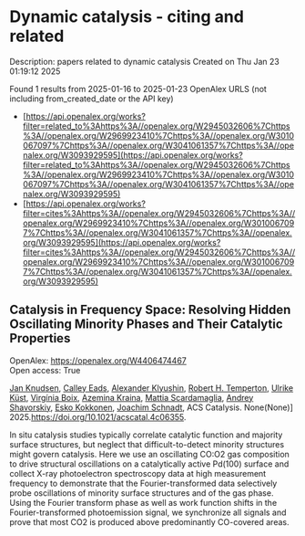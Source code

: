 # Dynamic catalysis - citing and related
Description: papers related to dynamic catalysis
Created on Thu Jan 23 01:19:12 2025

Found 1 results from 2025-01-16 to 2025-01-23
OpenAlex URLS (not including from_created_date or the API key)
- [https://api.openalex.org/works?filter=related_to%3Ahttps%3A//openalex.org/W2945032606%7Chttps%3A//openalex.org/W2969923410%7Chttps%3A//openalex.org/W3010067097%7Chttps%3A//openalex.org/W3041061357%7Chttps%3A//openalex.org/W3093929595](https://api.openalex.org/works?filter=related_to%3Ahttps%3A//openalex.org/W2945032606%7Chttps%3A//openalex.org/W2969923410%7Chttps%3A//openalex.org/W3010067097%7Chttps%3A//openalex.org/W3041061357%7Chttps%3A//openalex.org/W3093929595)
- [https://api.openalex.org/works?filter=cites%3Ahttps%3A//openalex.org/W2945032606%7Chttps%3A//openalex.org/W2969923410%7Chttps%3A//openalex.org/W3010067097%7Chttps%3A//openalex.org/W3041061357%7Chttps%3A//openalex.org/W3093929595](https://api.openalex.org/works?filter=cites%3Ahttps%3A//openalex.org/W2945032606%7Chttps%3A//openalex.org/W2969923410%7Chttps%3A//openalex.org/W3010067097%7Chttps%3A//openalex.org/W3041061357%7Chttps%3A//openalex.org/W3093929595)

## Catalysis in Frequency Space: Resolving Hidden Oscillating Minority Phases and Their Catalytic Properties   

OpenAlex: https://openalex.org/W4406474467    
Open access: True
    
[Jan Knudsen](https://openalex.org/A5028067161), [Calley Eads](https://openalex.org/A5080366404), [Alexander Klyushin](https://openalex.org/A5022430634), [Robert H. Temperton](https://openalex.org/A5080012269), [Ulrike Küst](https://openalex.org/A5095090324), [Virgínia Boix](https://openalex.org/A5012726061), [Azemina Kraina](https://openalex.org/A5098709874), [Mattia Scardamaglia](https://openalex.org/A5039105398), [Andrey Shavorskiy](https://openalex.org/A5051598053), [Esko Kokkonen](https://openalex.org/A5037359900), [Joachim Schnadt](https://openalex.org/A5087506928), ACS Catalysis. None(None)] 2025.https://doi.org/10.1021/acscatal.4c06355.
    
In situ catalysis studies typically correlate catalytic function and majority surface structures, but neglect that difficult-to-detect minority structures might govern catalysis. Here we use an oscillating CO:O2 gas composition to drive structural oscillations on a catalytically active Pd(100) surface and collect X-ray photoelectron spectroscopy data at high measurement frequency to demonstrate that the Fourier-transformed data selectively probe oscillations of minority surface structures and of the gas phase. Using the Fourier transform phase as well as work function shifts in the Fourier-transformed photoemission signal, we synchronize all signals and prove that most CO2 is produced above predominantly CO-covered areas.    

    
